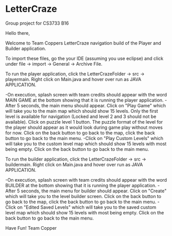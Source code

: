 # LetterCraze
Group project for CS3733 B16

Hello there, 

Welcome to Team Coppers LetterCraze navigation build of the Player and Builder application.

To import these files, go the your IDE (assuming you use eclipse) and click under file -> import -> General -> Archive File.

To run the player application, click the LetterCrazeFolder -> src -> playermain. Right click on Main.java and hover over run as JAVA APPLICATION. 

-On execution, splash screen with team credits should appear with the word MAIN GAME at the bottom showing that it is running the player application.
-After 5 seconds, the main menu should appear. Click on "Play Game" which will take you to the main map which should show 15 levels. Only the first level is available for navigation (Locked and level 2 and 3 should not be available). Click on puzzle level 1 button. The puzzle format of the level for the player should appear as it would look during game play without moves for now. Click on the back button to go back to the map, click the back button to go back to the main menu. 
-Click on "Play Custom Levels" which will take you to the custom level map which should show 15 levels with most being empty. Click on the back button to go back to the main menu.

To run the builder application, click the LetterCrazeFolder -> src -> buildermain. Right click on Main.java and hover over run as JAVA APPLICATION. 

-On execution, splash screen with team credits should appear with the word BUILDER at the bottom showing that it is running the player application.
-After 5 seconds, the main menu for builder should appear. Click on "Create" which will take you to the level builder screen. Click on the back button to go back to the map, click the back button to go back to the main menu. 
-Click on "Edited Saved Levels" which will take you to the saved custom level map which should show 15 levels with most being empty. Click on the back button to go back to the main menu.


Have Fun! 
Team Copper